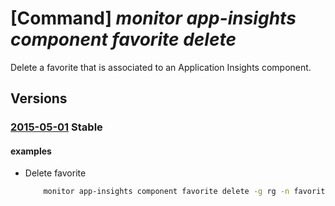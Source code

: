 # [Command] _monitor app-insights component favorite delete_

Delete a favorite that is associated to an Application Insights component.

## Versions

### [2015-05-01](/Resources/mgmt-plane/L3N1YnNjcmlwdGlvbnMve30vcmVzb3VyY2Vncm91cHMve30vcHJvdmlkZXJzL21pY3Jvc29mdC5pbnNpZ2h0cy9jb21wb25lbnRzL3t9L2Zhdm9yaXRlcy97fQ==/2015-05-01.xml) **Stable**

<!-- mgmt-plane /subscriptions/{}/resourcegroups/{}/providers/microsoft.insights/components/{}/favorites/{} 2015-05-01 -->

#### examples

- Delete favorite
    ```bash
        monitor app-insights component favorite delete -g rg -n favorite-name --resource-name component-name
    ```
